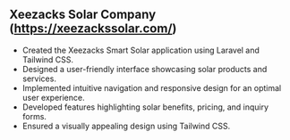 ## Xeezacks Solar Company (https://xeezackssolar.com/)

- Created the Xeezacks Smart Solar application using Laravel and Tailwind CSS.
- Designed a user-friendly interface showcasing solar products and services.
- Implemented intuitive navigation and responsive design for an optimal user experience.
- Developed features highlighting solar benefits, pricing, and inquiry forms.
- Ensured a visually appealing design using Tailwind CSS.
